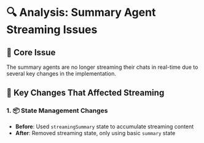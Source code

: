 # 🔍 Analysis: Summary Agent Streaming Issues

## 🎯 Core Issue

The summary agents are no longer streaming their chats in real-time due to several key changes in the implementation.

## 🔄 Key Changes That Affected Streaming

### 1. 📦 State Management Changes

- **Before**: Used `streamingSummary` state to accumulate streaming content
- **After**: Removed streaming state, only using basic `summary` state
